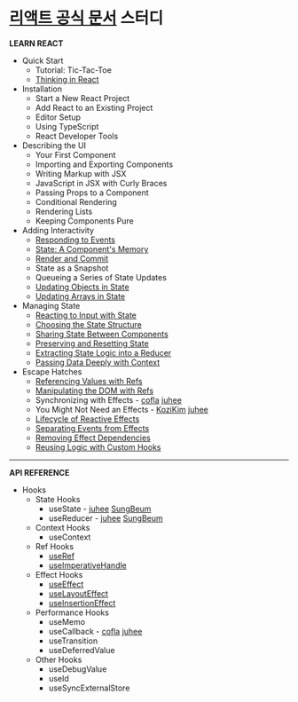# [리액트 공식 문서](https://react.dev/) 스터디

****LEARN REACT****
- Quick Start
  - Tutorial: Tic-Tac-Toe
  - [Thinking in React](https://github.com/Jungle-JavaScript-Study/react-docs-study/blob/main/LEARN%20REACT/Quick%20Start/Thinking%20in%20React.md)
- Installation
  - Start a New React Project
  - Add React to an Existing Project
  - Editor Setup
  - Using TypeScript
  - React Developer Tools
- Describing the UI
  - Your First Component
  - Importing and Exporting Components
  - Writing Markup with JSX
  - JavaScript in JSX with Curly Braces
  - Passing Props to a Component
  - Conditional Rendering
  - Rendering Lists
  - Keeping Components Pure
- Adding Interactivity
  - [Responding to Events](https://github.com/Jungle-JavaScript-Study/react-docs-study/blob/main/LEARN%20REACT/Adding%20Interactivity/Responding%20to%20Events.md)
  - [State: A Component's Memory](https://github.com/Jungle-JavaScript-Study/react-docs-study/blob/main/LEARN%20REACT/Adding%20Interactivity/State%20-%20A%20Component's%20Memory.md)
  - [Render and Commit](https://github.com/Jungle-JavaScript-Study/react-docs-study/blob/main/LEARN%20REACT/Adding%20Interactivity/Render%20and%20Commit/%EC%9E%90%EC%9E%90%EC%84%A4%EB%AA%85%EB%93%9C%EA%B0%84%EB%8B%A4.md)
  - State as a Snapshot
  - Queueing a Series of State Updates
  - [Updating Objects in State](https://github.com/Jungle-JavaScript-Study/react-docs-study/blob/main/LEARN%20REACT/Adding%20Interactivity/Updating%20Objects%20in%20State.md)
  - [Updating Arrays in State](https://github.com/Jungle-JavaScript-Study/react-docs-study/blob/main/LEARN%20REACT/Adding%20Interactivity/231016%20Updating%20Arrays%20in%20State%20-%20KoziKim.md)
- Managing State
  - [Reacting to Input with State](https://github.com/Jungle-JavaScript-Study/react-docs-study/blob/main/LEARN%20REACT/Managing%20State/231016%20Reacting%20to%20Input%20with%20State%20-%20KoziKim.md)
  - [Choosing the State Structure](https://github.com/Jungle-JavaScript-Study/react-docs-study/blob/main/LEARN%20REACT/Managing%20State/Choosing%20the%20State%20Structure.md)
  - [Sharing State Between Components](https://github.com/Jungle-JavaScript-Study/react-docs-study/blob/main/LEARN%20REACT/Managing%20State/Sharing%20State%20Between%20Components.md)
  - [Preserving and Resetting State](https://github.com/Jungle-JavaScript-Study/react-docs-study/blob/main/LEARN%20REACT/Managing%20State/Preserving%20and%20Resetting%20State.md)
  - [Extracting State Logic into a Reducer](https://github.com/Jungle-JavaScript-Study/react-docs-study/blob/main/LEARN%20REACT/Managing%20State/Extracting%20State%20Logic%20into%20a%20Reducer.md)
  - [Passing Data Deeply with Context](https://github.com/Jungle-JavaScript-Study/react-docs-study/blob/main/LEARN%20REACT/Managing%20State/Passing%20Data%20Deeply%20with%20Context%20-%20juhee.md)
- Escape Hatches
  - [Referencing Values with Refs](https://github.com/Jungle-JavaScript-Study/react-docs-study/blob/main/LEARN%20REACT/Escape%20Hatches/Referencing%20Values%20with%20Refs%20-%20juhee.md)
  - [Manipulating the DOM with Refs](https://github.com/Jungle-JavaScript-Study/react-docs-study/blob/main/LEARN%20REACT/Escape%20Hatches/Manipulating%20the%20DOM%20with%20Refs%20-juhee.md)
  - Synchronizing with Effects - [cofla](https://github.com/Jungle-JavaScript-Study/react-docs-study/blob/main/LEARN%20REACT/Escape%20Hatches/Synchronizing%20with%20Effects.md) [juhee](https://github.com/Jungle-JavaScript-Study/react-docs-study/blob/main/LEARN%20REACT/Escape%20Hatches/Synchronizing%20with%20Effects%20-juhee.md)
  - You Might Not Need an Effects - [KoziKim](https://github.com/Jungle-JavaScript-Study/react-docs-study/blob/main/LEARN%20REACT/Escape%20Hatches/231113%20You%20Might%20Not%20Need%20an%20Effect%20-%20KoziKim.md) [juhee](https://github.com/Jungle-JavaScript-Study/react-docs-study/blob/main/LEARN%20REACT/Escape%20Hatches/You%20Might%20Not%20Need%20an%20Effect%20-juhee.md)
  - [Lifecycle of Reactive Effects](https://github.com/Jungle-JavaScript-Study/react-docs-study/blob/main/LEARN%20REACT/Escape%20Hatches/231116%20Lifecyle%20of%20Reactive%20Effects%20-%20KoziKim.md)
  - [Separating Events from Effects](https://github.com/Jungle-JavaScript-Study/react-docs-study/blob/main/LEARN%20REACT/Escape%20Hatches/Separating%20Events%20from%20Effects-juhee.md)
  - [Removing Effect Dependencies](https://github.com/Jungle-JavaScript-Study/react-docs-study/blob/main/LEARN%20REACT/Escape%20Hatches/Removing%20Effect%20Dependencies.md)
  - [Reusing Logic with Custom Hooks](https://github.com/Jungle-JavaScript-Study/react-docs-study/blob/main/LEARN%20REACT/Escape%20Hatches/Reusing%20Logic%20with%20Custom%20Hooks-juhee.md)

 ***

****API REFERENCE****

- Hooks
  - State Hooks
    - useState - [juhee](https://github.com/Jungle-JavaScript-Study/react-docs-study/blob/main/API%20REFERENCE/Hooks/State%20Hooks/useState-juhee.md) [SungBeum](https://github.com/Jungle-JavaScript-Study/react-docs-study/blob/main/API%20REFERENCE/Hooks/State%20Hooks/useState-sungbeum.md)
    - useReducer - [juhee](https://github.com/Jungle-JavaScript-Study/react-docs-study/blob/main/API%20REFERENCE/Hooks/State%20Hooks/useReducer-juhee.md) [SungBeum](https://github.com/Jungle-JavaScript-Study/react-docs-study/blob/main/API%20REFERENCE/Hooks/State%20Hooks/useReducer-sungbeum.md)
  - Context Hooks
    - useContext
  - Ref Hooks
    - [useRef](https://github.com/Jungle-JavaScript-Study/react-docs-study/blob/main/API%20REFERENCE/Hooks/Ref%20Hooks/useRef-juhee.md)
    - [useImperativeHandle](https://github.com/Jungle-JavaScript-Study/react-docs-study/blob/main/API%20REFERENCE/Hooks/Ref%20Hooks/useImperativeHandle-juhee.md)
  - Effect Hooks
    - [useEffect](https://github.com/Jungle-JavaScript-Study/react-docs-study/blob/main/API%20REFERENCE/Hooks/Effect%20Hooks/useEffect.md)
    - [useLayoutEffect](https://github.com/Jungle-JavaScript-Study/react-docs-study/blob/main/API%20REFERENCE/Hooks/Effect%20Hooks/useLayoutEffect.md)
    - [useInsertionEffect](https://github.com/Jungle-JavaScript-Study/react-docs-study/blob/main/API%20REFERENCE/Hooks/Effect%20Hooks/useInsertionEffect.md)
  - Performance Hooks
    - useMemo
    - useCallback - [cofla](https://github.com/Jungle-JavaScript-Study/react-docs-study/blob/main/API%20REFERENCE/Hooks/useCallback.md) [juhee](https://github.com/Jungle-JavaScript-Study/react-docs-study/blob/main/API%20REFERENCE/Hooks/Performance%20Hooks/useCallback-juhee.md)
    - useTransition
    - useDeferredValue
  - Other Hooks
    - useDebugValue
    - useId
    - useSyncExternalStore

